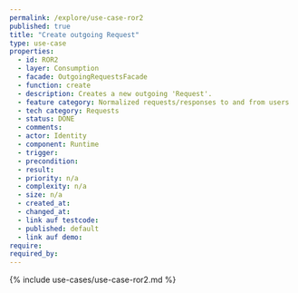 ```yaml
---
permalink: /explore/use-case-ror2
published: true
title: "Create outgoing Request"
type: use-case
properties:
  - id: ROR2
  - layer: Consumption
  - facade: OutgoingRequestsFacade
  - function: create
  - description: Creates a new outgoing 'Request'.
  - feature category: Normalized requests/responses to and from users
  - tech category: Requests
  - status: DONE
  - comments:
  - actor: Identity
  - component: Runtime
  - trigger:
  - precondition:
  - result:
  - priority: n/a
  - complexity: n/a
  - size: n/a
  - created_at:
  - changed_at:
  - link auf testcode:
  - published: default
  - link auf demo:
require:
required_by:
---
```


{% include use-cases/use-case-ror2.md %}